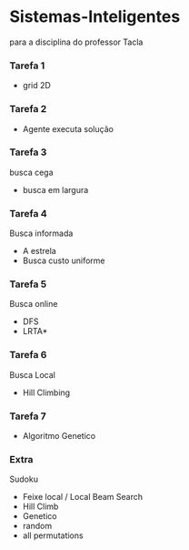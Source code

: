 
# Sistemas-Inteligentes
para a disciplina do professor Tacla

### Tarefa 1
- grid 2D

### Tarefa 2
- Agente executa solução

### Tarefa 3
busca cega

- busca em largura

### Tarefa 4
Busca informada

- A estrela
- Busca custo uniforme

### Tarefa 5
Busca online

- DFS
- LRTA*

### Tarefa 6
Busca Local

- Hill Climbing

### Tarefa 7

- Algoritmo Genetico

### Extra
Sudoku

- Feixe local / Local Beam Search
- Hill Climb
- Genetico
- random
- all permutations

